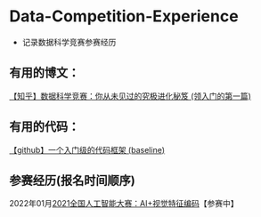 # Data-Competition-Experience
- 记录数据科学竞赛参赛经历

## 有用的博文：
[【知乎】数据科学竞赛：你从未见过的究极进化秘笈  (领入门的第一篇)](https://zhuanlan.zhihu.com/p/149769029)     




## 有用的代码：
[【github】一个入门级的代码框架  (baseline)](https://github.com/yzkang/My-Data-Competition-Experience)  




## 参赛经历(报名时间顺序)
2022年01月[2021全国人工智能大赛：AI+视觉特征编码](https://naic.pcl.ac.cn/landingpage/2021/index.html)【参赛中】       



